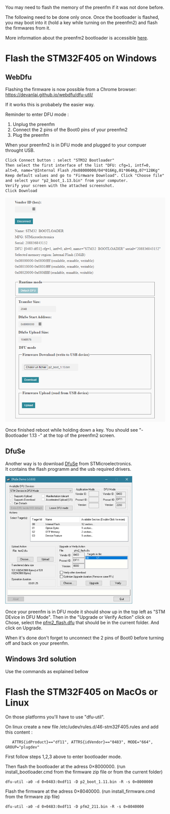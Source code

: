 You may need to flash the memory of the preenfm if it was not done before.

The following need to be done only once. Once the bootloader is flashed, you may boot into it (hold a key while turning on the preenfm2) and flash the firmwares from it.

More information about the preenfm2 bootloader is accessible [here](http://ixox.fr/forum/index.php?topic=69716.0).



# Flash the STM32F405 on Windows

## WebDfu


Flashing the firmware is now possible from a Chrome browser:  
https://devanlai.github.io/webdfu/dfu-util/

If it works this is probabely the easier way.

Reminder to enter DFU mode :
1. Unplug the preenfm
2. Connect the 2 pins of the Boot0 pins of your preenfm2
3. Plug the preenfm

When your preenfm2 is in DFU mode and plugged to your compuer throught USB.

    Click Connect button : select "STM32 Bootloader"
    Then select the first interface of the list "DFU: cfg=1, intf=0, alt=0, name="@Internal Flash /0x08000000/04*016Kg,01*064Kg,07*128Kg"
    Keep default values and go to "Firmware Download". Click "Choose file" and select your "p2_boot_1.13.bin" from your computer.
    Verify your screen with the attached screenshot.
    Click Download




![WebDfu](webdfu.png)

Once finished reboot while holding down a key.
You should see "- Bootloader 1.13 -" at the top of the preenfm2 screen.

## DfuSe


Another way is to download [DfuSe](https://www.st.com/en/development-tools/stsw-stm32080.html) from STMicroelectronics.   
It contains the flash programm and the usb required drivers.

<img src="./dfuse.png" alt="Online Web DFU" width="400" />

Once your preenfm is in DFU mode it should show up in the top left as "STM DEvice in DFU Mode".
Then in the "Upgrade or Verify Action" click on Chose, select the [pfm2_flash.dfu](pfm2_flash.dfu) that should be in the current folder.
And click on Upgrade.

When it's done don't forget to unconnect the 2 pins of Boot0 before turning off and back on your preenfm.

## Windows 3rd solution

Use the commands as explained bellow


# Flash the STM32F405 on MacOs or Linux

On those platforms you'll have to use "dfu-util".

On linux create a new file  /etc/udev/rules.d/46-stm32F405.rules and add this content :
```
   ATTRS{idProduct}=="df11", ATTRS{idVendor}=="0483", MODE="664", GROUP="plugdev"
```

First follow steps 1,2,3 above to enter bootloader mode.

Then flash the bootloader at the adress 0×8000000. (run install_bootloader.cmd from the firmware zip file or from the current folder)

```
dfu-util -a0 -d 0×0483:0xdf11 -D p2_boot_1.11.bin -R -s 0×8000000
```

Flash the firmware at the adress 0×8040000.  (run install_firmware.cmd from the firmware zip file)

```
dfu-util -a0 -d 0×0483:0xdf11 -D pfm2_211.bin -R -s 0×8040000
```
